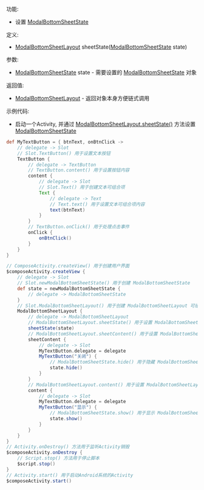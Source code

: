 功能:

+ 设置 [ModalBottomSheetState](/API/UI/Compose/State/ModalBottomSheetState/README.md)

定义:

+ [ModalBottomSheetLayout](/API/UI/Compose/Widget/ModalBottomSheetLayout/README.md)
  sheetState([ModalBottomSheetState](/API/UI/Compose/State/ModalBottomSheetState/README.md) state)

参数:

+ [ModalBottomSheetState](/API/UI/Compose/State/ModalBottomSheetState/README.md) state -
  需要设置的 [ModalBottomSheetState](/API/UI/Compose/State/ModalBottomSheetState/README.md) 对象

返回值:

+ [ModalBottomSheetLayout](/API/UI/Compose/Widget/ModalBottomSheetLayout/README.md) - 返回对象本身方便链式调用

示例代码:

+ 启动一个Activity,
  并通过 [ModalBottomSheetLayout.sheetState()](/API/UI/Compose/Widget/ModalBottomSheetLayout/README.md?id=sheetState)
  方法设置 [ModalBottomSheetState](/API/UI/Compose/State/ModalBottomSheetState/README.md)

```groovy
def MyTextButton = { btnText, onBtnClick ->
    // delegate -> Slot
    // Slot.TextButton() 用于设置文本按钮
    TextButton {
        // delegate -> TextButton
        // TextButton.content() 用于设置按钮内容
        content {
            // delegate -> Slot
            // Slot.Text() 用于创建文本可组合项
            Text {
                // delegate -> Text
                // Text.text() 用于设置文本可组合项内容
                text(btnText)
            }
        }
        // TextButton.onClick() 用于处理点击事件
        onClick {
            onBtnClick()
        }
    }
}

// ComposeActivity.createView() 用于创建用户界面
$composeActivity.createView {
    // delegate -> Slot
    // Slot.newModalBottomSheetState() 用于创建 ModalBottomSheetState
    def state = newModalBottomSheetState {
        // delegate -> ModalBottomSheetState
    }
    // Slot.ModalBottomSheetLayout() 用于创建 ModalBottomSheetLayout 可组合项
    ModalBottomSheetLayout {
        // delegate -> ModalBottomSheetLayout
        // ModalBottomSheetLayout.sheetState() 用于设置 ModalBottomSheetState
        sheetState(state)
        // ModalBottomSheetLayout.sheetContent() 用于设置 ModalBottomSheetLayout 底页内容
        sheetContent {
            // delegate -> Slot
            MyTextButton.delegate = delegate
            MyTextButton("关闭") {
                // ModalBottomSheetState.hide() 用于隐藏 ModalBottomSheetLayout 底页
                state.hide()
            }
        }
        // ModalBottomSheetLayout.content() 用于设置 ModalBottomSheetLayout 内容
        content {
            // delegate -> Slot
            MyTextButton.delegate = delegate
            MyTextButton("显示") {
                // ModalBottomSheetState.show() 用于显示 ModalBottomSheetLayout 底页
                state.show()
            }
        }
    }
}
// Activity.onDestroy() 方法用于监听Activity销毁
$composeActivity.onDestroy {
    // Script.stop() 方法用于停止脚本
    $script.stop()
}
// Activity.start() 用于启动Android系统的Activity
$composeActivity.start()
```